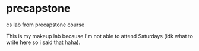 # precapstone
cs lab from precapstone course

This is my makeup lab because I'm not able to attend Saturdays (idk what to write here so i said that haha).
